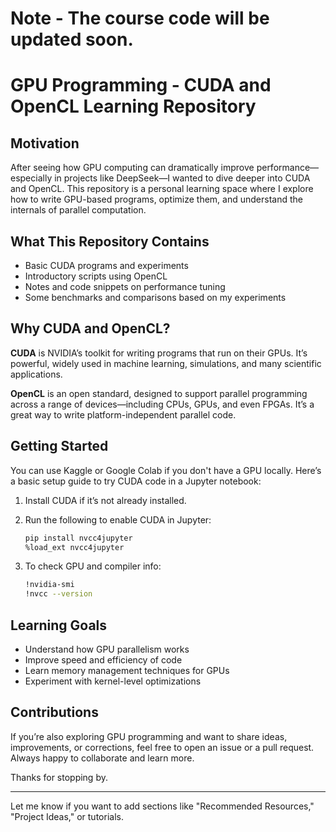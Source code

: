 # Note - The course code will be updated soon.

# GPU Programming - CUDA and OpenCL Learning Repository

## Motivation

After seeing how GPU computing can dramatically improve performance—especially in projects like DeepSeek—I wanted to dive deeper into CUDA and OpenCL. This repository is a personal learning space where I explore how to write GPU-based programs, optimize them, and understand the internals of parallel computation.

## What This Repository Contains

* Basic CUDA programs and experiments
* Introductory scripts using OpenCL
* Notes and code snippets on performance tuning
* Some benchmarks and comparisons based on my experiments

## Why CUDA and OpenCL?

**CUDA** is NVIDIA’s toolkit for writing programs that run on their GPUs. It’s powerful, widely used in machine learning, simulations, and many scientific applications.

**OpenCL** is an open standard, designed to support parallel programming across a range of devices—including CPUs, GPUs, and even FPGAs. It’s a great way to write platform-independent parallel code.

## Getting Started

You can use Kaggle or Google Colab if you don't have a GPU locally. Here’s a basic setup guide to try CUDA code in a Jupyter notebook:

1. Install CUDA if it’s not already installed.
2. Run the following to enable CUDA in Jupyter:

   ```bash
   pip install nvcc4jupyter
   %load_ext nvcc4jupyter
   ```
3. To check GPU and compiler info:

   ```bash
   !nvidia-smi
   !nvcc --version
   ```

## Learning Goals

* Understand how GPU parallelism works
* Improve speed and efficiency of code
* Learn memory management techniques for GPUs
* Experiment with kernel-level optimizations

## Contributions

If you’re also exploring GPU programming and want to share ideas, improvements, or corrections, feel free to open an issue or a pull request. Always happy to collaborate and learn more.

Thanks for stopping by.

---

Let me know if you want to add sections like "Recommended Resources," "Project Ideas," or tutorials.
